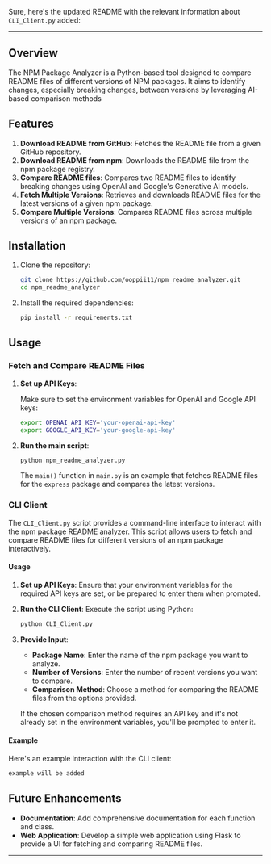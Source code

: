 Sure, here's the updated README with the relevant information about `CLI_Client.py` added:

---

## Overview

The NPM Package Analyzer is a Python-based tool designed to compare README files of different versions of NPM packages. It aims to identify changes, especially breaking changes, between versions by leveraging AI-based comparison methods

## Features

1. **Download README from GitHub**: Fetches the README file from a given GitHub repository.
2. **Download README from npm**: Downloads the README file from the npm package registry.
3. **Compare README files**: Compares two README files to identify breaking changes using OpenAI and Google's Generative AI models.
4. **Fetch Multiple Versions**: Retrieves and downloads README files for the latest versions of a given npm package.
5. **Compare Multiple Versions**: Compares README files across multiple versions of an npm package.

## Installation

1. Clone the repository:

    ```bash
    git clone https://github.com/ooppii11/npm_readme_analyzer.git
    cd npm_readme_analyzer
    ```

2. Install the required dependencies:

    ```bash
    pip install -r requirements.txt
    ```

## Usage

### Fetch and Compare README Files

1. **Set up API Keys**:

   Make sure to set the environment variables for OpenAI and Google API keys:

    ```bash
    export OPENAI_API_KEY='your-openai-api-key'
    export GOOGLE_API_KEY='your-google-api-key'
    ```

2. **Run the main script**:

    ```bash
    python npm_readme_analyzer.py
    ```

   The `main()` function in `main.py` is an example that fetches README files for the `express` package and compares the latest versions.

### CLI Client

The `CLI_Client.py` script provides a command-line interface to interact with the npm package README analyzer. This script allows users to fetch and compare README files for different versions of an npm package interactively.

#### Usage

1. **Set up API Keys**:
   Ensure that your environment variables for the required API keys are set, or be prepared to enter them when prompted.

2. **Run the CLI Client**:
   Execute the script using Python:

   ```bash
   python CLI_Client.py
   ```

3. **Provide Input**:
   - **Package Name**: Enter the name of the npm package you want to analyze.
   - **Number of Versions**: Enter the number of recent versions you want to compare.
   - **Comparison Method**: Choose a method for comparing the README files from the options provided.

   If the chosen comparison method requires an API key and it's not already set in the environment variables, you'll be prompted to enter it.

#### Example

Here's an example interaction with the CLI client:

```bash
example will be added
```

## Future Enhancements

- **Documentation**: Add comprehensive documentation for each function and class.
- **Web Application**: Develop a simple web application using Flask to provide a UI for fetching and comparing README files.

---
